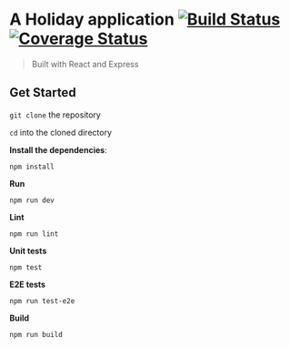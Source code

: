 # A Holiday application [![Build Status](https://travis-ci.org/kwood15/holiday-app.svg?branch=master)](https://travis-ci.org/kwood15/holiday-app) [![Coverage Status](https://img.shields.io/coveralls/github/kwood15/holiday-app/master.svg)](https://coveralls.io/github/kwood15/holiday-app?branch=master)

> Built with React and Express

## Get Started

`git clone` the repository

`cd` into the cloned directory

**Install the dependencies**:

```
npm install
```

**Run**

```
npm run dev
```

**Lint**

```
npm run lint
```

**Unit tests**

```
npm test
```

**E2E tests**

```
npm run test-e2e
```

**Build**

```
npm run build
```
